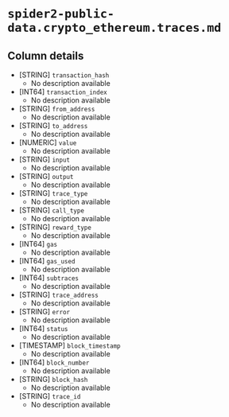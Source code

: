 # `spider2-public-data.crypto_ethereum.traces.md`

## Column details

* [STRING]    `transaction_hash`
  - No description available
* [INT64]    `transaction_index`
  - No description available
* [STRING]    `from_address`
  - No description available
* [STRING]    `to_address`
  - No description available
* [NUMERIC]    `value`
  - No description available
* [STRING]    `input`
  - No description available
* [STRING]    `output`
  - No description available
* [STRING]    `trace_type`
  - No description available
* [STRING]    `call_type`
  - No description available
* [STRING]    `reward_type`
  - No description available
* [INT64]    `gas`
  - No description available
* [INT64]    `gas_used`
  - No description available
* [INT64]    `subtraces`
  - No description available
* [STRING]    `trace_address`
  - No description available
* [STRING]    `error`
  - No description available
* [INT64]    `status`
  - No description available
* [TIMESTAMP]    `block_timestamp`
  - No description available
* [INT64]    `block_number`
  - No description available
* [STRING]    `block_hash`
  - No description available
* [STRING]    `trace_id`
  - No description available

